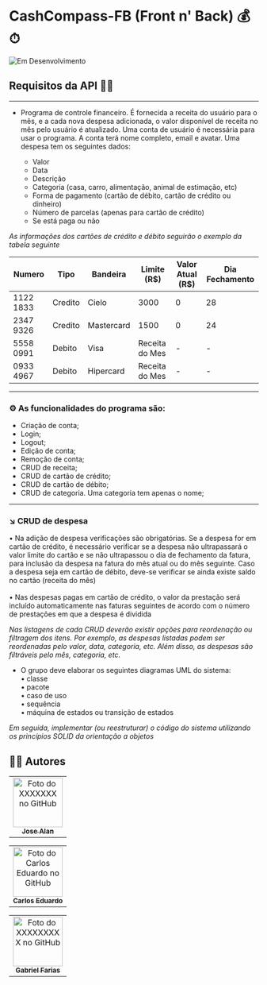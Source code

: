 # CashCompass-FB (Front n' Back) 💰⏱
![Em Desenvolvimento](http://img.shields.io/static/v1?label=STATUS&message=EM%20DESENVOLVIMENTO&color=yellow&style=for-the-badge)

## Requisitos da API 📃📌
---
* Programa de controle financeiro. É fornecida a receita do usuário para o mês, e a cada nova despesa adicionada, o valor 
disponível de receita no mês pelo usuário é atualizado. Uma conta de usuário é necessária para usar o programa. A 
conta terá nome completo, email e avatar. Uma despesa tem os seguintes dados:

  * Valor <br>
  * Data <br>
  * Descrição <br>
  * Categoria (casa, carro, alimentação, animal de estimação, etc) <br>
  * Forma de pagamento (cartão de débito, cartão de crédito ou dinheiro) <br>
  * Número de parcelas (apenas para cartão de crédito) <br>
  * Se está paga ou não <br>

*As informações dos cartões de crédito e débito seguirão o exemplo da tabela seguinte*

| Numero | Tipo | Bandeira | Limite (R$) | Valor Atual (R$) | Dia Fechamento |
| ------------- | ------------- |  ------------- |  ------------- |  ------------- |  ------------- |
| 1122 1833 | Credito | Cielo | 3000 | 0 | 28 |
| 2347 9326 | Credito | Mastercard | 1500 | 0 | 24 |
| 5558 0991 | Debito | Visa | Receita do Mes | - | - |
| 0933 4967 | Debito | Hipercard | Receita do Mes | - | - |

---
### ⚙ As funcionalidades do programa são:
 - Criação de conta;
 - Login;
 - Logout;
 - Edição de conta;
 - Remoção de conta;
 - CRUD de receita;
 - CRUD de cartão de crédito;
 - CRUD de cartão de débito;
 - CRUD de categoria. Uma categoria tem apenas o nome;
---

### ↘ CRUD de despesa
• Na adição de despesa verificações são obrigatórias. Se a despesa for em cartão de
crédito, é necessário verificar se a despesa não ultrapassará o valor limite do cartão e se
não ultrapassou o dia de fechamento da fatura, para inclusão da despesa na fatura do
mês atual ou do mês seguinte. Caso a despesa seja em cartão de débito, deve-se verificar
se ainda existe saldo no cartão (receita do mês) <br><br>
• Nas despesas pagas em cartão de crédito, o valor da prestação será incluído automaticamente
nas faturas seguintes de acordo com o número de prestações em que a despesa é
dividida

_Nas listagens de cada CRUD deverão existir opções para reordenação ou filtragem dos itens.
Por exemplo, as despesas listadas podem ser reordenadas pelo valor, data, categoria, etc. Além
disso, as despesas são filtráveis pelo mês, categoria, etc._

* O grupo deve elaborar os seguintes diagramas UML do sistema: <br>
 • classe <br>
 • pacote <br>
 • caso de uso <br>
 • sequência <br>
 • máquina de estados ou transição de estados <br>

_Em seguida, implementar (ou reestruturar) o código do sistema utilizando os princípios SOLID da
orientação a objetos_

<h2>👨‍💻 Autores</h2>

<table>
  <tr>
    <td align="center">
      <a href="https://github.com/XXXXXXXX">
        <img src="" width="100px;" alt="Foto do XXXXXXX no GitHub"/><br>
        <sub>
          <b>Jose Alan</b>
        </sub>
      </a>
    </td>
  </tr>
</table>

<table>
  <tr>
    <td align="center">
      <a href="https://github.com/carlosedu757">
        <img src="https://avatars.githubusercontent.com/u/74271104?v=4" width="100px;" alt="Foto do Carlos Eduardo no GitHub"/><br>
        <sub>
          <b>Carlos Eduardo</b>
        </sub>
      </a>
    </td>
  </tr>
</table>

<table>
  <tr>
    <td align="center">
      <a href="https://github.com/XXXXXXXXX">
        <img src="" width="100px;" alt="Foto do XXXXXXXXX no GitHub"/><br>
        <sub>
          <b>Gabriel Farias</b>
        </sub>
      </a>
    </td>
  </tr>
</table>
